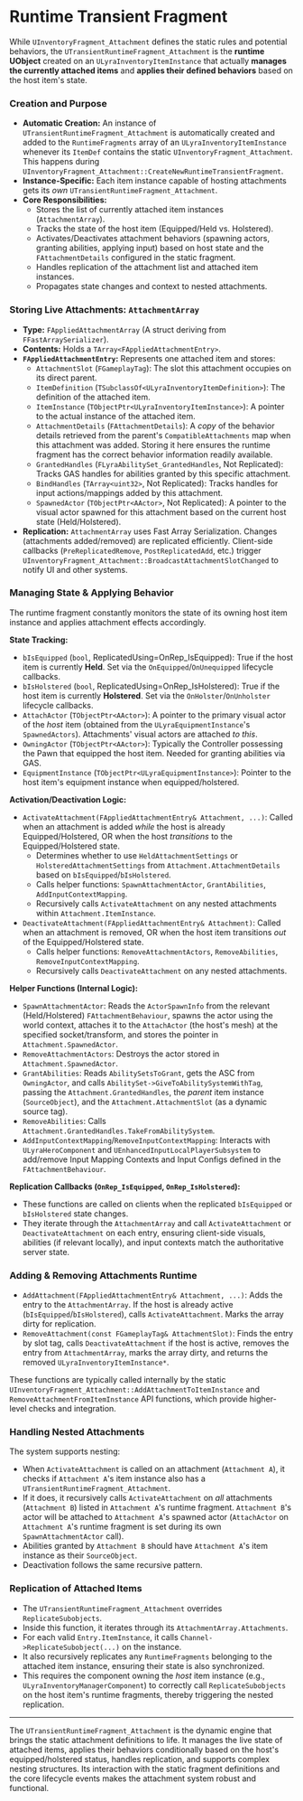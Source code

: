 # Runtime Transient Fragment

While `UInventoryFragment_Attachment` defines the static rules and potential behaviors, the `UTransientRuntimeFragment_Attachment` is the **runtime UObject** created on an `ULyraInventoryItemInstance` that actually **manages the currently attached items** and **applies their defined behaviors** based on the host item's state.

### Creation and Purpose

* **Automatic Creation:** An instance of `UTransientRuntimeFragment_Attachment` is automatically created and added to the `RuntimeFragments` array of an `ULyraInventoryItemInstance` whenever its `ItemDef` contains the static `UInventoryFragment_Attachment`. This happens during `UInventoryFragment_Attachment::CreateNewRuntimeTransientFragment`.
* **Instance-Specific:** Each item instance capable of hosting attachments gets its _own_ `UTransientRuntimeFragment_Attachment`.
* **Core Responsibilities:**
  * Stores the list of currently attached item instances (`AttachmentArray`).
  * Tracks the state of the host item (Equipped/Held vs. Holstered).
  * Activates/Deactivates attachment behaviors (spawning actors, granting abilities, applying input) based on host state and the `FAttachmentDetails` configured in the static fragment.
  * Handles replication of the attachment list and attached item instances.
  * Propagates state changes and context to nested attachments.

### Storing Live Attachments: `AttachmentArray`

* **Type:** `FAppliedAttachmentArray` (A struct deriving from `FFastArraySerializer`).
* **Contents:** Holds a `TArray<FAppliedAttachmentEntry>`.
* **`FAppliedAttachmentEntry`:** Represents one attached item and stores:
  * `AttachmentSlot` (`FGameplayTag`): The slot this attachment occupies on its direct parent.
  * `ItemDefinition` (`TSubclassOf<ULyraInventoryItemDefinition>`): The definition of the attached item.
  * `ItemInstance` (`TObjectPtr<ULyraInventoryItemInstance>`): A pointer to the actual instance of the attached item.
  * `AttachmentDetails` (`FAttachmentDetails`): A _copy_ of the behavior details retrieved from the parent's `CompatibleAttachments` map when this attachment was added. Storing it here ensures the runtime fragment has the correct behavior information readily available.
  * `GrantedHandles` (`FLyraAbilitySet_GrantedHandles`, Not Replicated): Tracks GAS handles for abilities granted by this specific attachment.
  * `BindHandles` (`TArray<uint32>`, Not Replicated): Tracks handles for input actions/mappings added by this attachment.
  * `SpawnedActor` (`TObjectPtr<AActor>`, Not Replicated): A pointer to the visual actor spawned for this attachment based on the current host state (Held/Holstered).
* **Replication:** `AttachmentArray` uses Fast Array Serialization. Changes (attachments added/removed) are replicated efficiently. Client-side callbacks (`PreReplicatedRemove`, `PostReplicatedAdd`, etc.) trigger `UInventoryFragment_Attachment::BroadcastAttachmentSlotChanged` to notify UI and other systems.

### Managing State & Applying Behavior

The runtime fragment constantly monitors the state of its owning host item instance and applies attachment effects accordingly.

**State Tracking:**

* `bIsEquipped` (`bool`, ReplicatedUsing=OnRep\_IsEquipped): True if the host item is currently **Held**. Set via the `OnEquipped`/`OnUnequipped` lifecycle callbacks.
* `bIsHolstered` (`bool`, ReplicatedUsing=OnRep\_IsHolstered): True if the host item is currently **Holstered**. Set via the `OnHolster`/`OnUnholster` lifecycle callbacks.
* `AttachActor` (`TObjectPtr<AActor>`): A pointer to the primary visual actor of the _host_ item (obtained from the `ULyraEquipmentInstance`'s `SpawnedActors`). Attachments' visual actors are attached _to this_.
* `OwningActor` (`TObjectPtr<AActor>`): Typically the Controller possessing the Pawn that equipped the host item. Needed for granting abilities via GAS.
* `EquipmentInstance` (`TObjectPtr<ULyraEquipmentInstance>`): Pointer to the host item's equipment instance when equipped/holstered.

**Activation/Deactivation Logic:**

* `ActivateAttachment(FAppliedAttachmentEntry& Attachment, ...)`: Called when an attachment is added _while_ the host is already Equipped/Holstered, OR when the host _transitions_ to the Equipped/Holstered state.
  * Determines whether to use `HeldAttachmentSettings` or `HolsteredAttachmentSettings` from `Attachment.AttachmentDetails` based on `bIsEquipped`/`bIsHolstered`.
  * Calls helper functions: `SpawnAttachmentActor`, `GrantAbilities`, `AddInputContextMapping`.
  * Recursively calls `ActivateAttachment` on any nested attachments within `Attachment.ItemInstance`.
* `DeactivateAttachment(FAppliedAttachmentEntry& Attachment)`: Called when an attachment is removed, OR when the host item transitions _out_ of the Equipped/Holstered state.
  * Calls helper functions: `RemoveAttachmentActors`, `RemoveAbilities`, `RemoveInputContextMapping`.
  * Recursively calls `DeactivateAttachment` on any nested attachments.

**Helper Functions (Internal Logic):**

* `SpawnAttachmentActor`: Reads the `ActorSpawnInfo` from the relevant (Held/Holstered) `FAttachmentBehaviour`, spawns the actor using the world context, attaches it to the `AttachActor` (the host's mesh) at the specified socket/transform, and stores the pointer in `Attachment.SpawnedActor`.
* `RemoveAttachmentActors`: Destroys the actor stored in `Attachment.SpawnedActor`.
* `GrantAbilities`: Reads `AbilitySetsToGrant`, gets the ASC from `OwningActor`, and calls `AbilitySet->GiveToAbilitySystemWithTag`, passing the `Attachment.GrantedHandles`, the _parent_ item instance (`SourceObject`), and the `Attachment.AttachmentSlot` (as a dynamic source tag).
* `RemoveAbilities`: Calls `Attachment.GrantedHandles.TakeFromAbilitySystem`.
* `AddInputContextMapping`/`RemoveInputContextMapping`: Interacts with `ULyraHeroComponent` and `UEnhancedInputLocalPlayerSubsystem` to add/remove Input Mapping Contexts and Input Configs defined in the `FAttachmentBehaviour`.

**Replication Callbacks (`OnRep_IsEquipped`, `OnRep_IsHolstered`):**

* These functions are called on clients when the replicated `bIsEquipped` or `bIsHolstered` state changes.
* They iterate through the `AttachmentArray` and call `ActivateAttachment` or `DeactivateAttachment` on each entry, ensuring client-side visuals, abilities (if relevant locally), and input contexts match the authoritative server state.

### Adding & Removing Attachments Runtime

* `AddAttachment(FAppliedAttachmentEntry& Attachment, ...)`: Adds the entry to the `AttachmentArray`. If the host is already active (`bIsEquipped`/`bIsHolstered`), calls `ActivateAttachment`. Marks the array dirty for replication.
* `RemoveAttachment(const FGameplayTag& AttachmentSlot)`: Finds the entry by slot tag, calls `DeactivateAttachment` if the host is active, removes the entry from `AttachmentArray`, marks the array dirty, and returns the removed `ULyraInventoryItemInstance*`.

These functions are typically called internally by the static `UInventoryFragment_Attachment::AddAttachmentToItemInstance` and `RemoveAttachmentFromItemInstance` API functions, which provide higher-level checks and integration.

### Handling Nested Attachments

The system supports nesting:

* When `ActivateAttachment` is called on an attachment (`Attachment A`), it checks if `Attachment A`'s item instance also has a `UTransientRuntimeFragment_Attachment`.
* If it does, it recursively calls `ActivateAttachment` on _all_ attachments (`Attachment B`) listed in `Attachment A`'s runtime fragment. `Attachment B`'s actor will be attached to `Attachment A`'s spawned actor (`AttachActor` on `Attachment A`'s runtime fragment is set during its own `SpawnAttachmentActor` call).
* Abilities granted by `Attachment B` should have `Attachment A`'s item instance as their `SourceObject`.
* Deactivation follows the same recursive pattern.

### Replication of Attached Items

* The `UTransientRuntimeFragment_Attachment` overrides `ReplicateSubobjects`.
* Inside this function, it iterates through its `AttachmentArray.Attachments`.
* For each valid `Entry.ItemInstance`, it calls `Channel->ReplicateSubobject(...)` on the instance.
* It also recursively replicates any `RuntimeFragments` belonging to the attached item instance, ensuring their state is also synchronized.
* This requires the component owning the _host_ item instance (e.g., `ULyraInventoryManagerComponent`) to correctly call `ReplicateSubobjects` on the host item's runtime fragments, thereby triggering the nested replication.

***

The `UTransientRuntimeFragment_Attachment` is the dynamic engine that brings the static attachment definitions to life. It manages the live state of attached items, applies their behaviors conditionally based on the host's equipped/holstered status, handles replication, and supports complex nesting structures. Its interaction with the static fragment definitions and the core lifecycle events makes the attachment system robust and functional.
